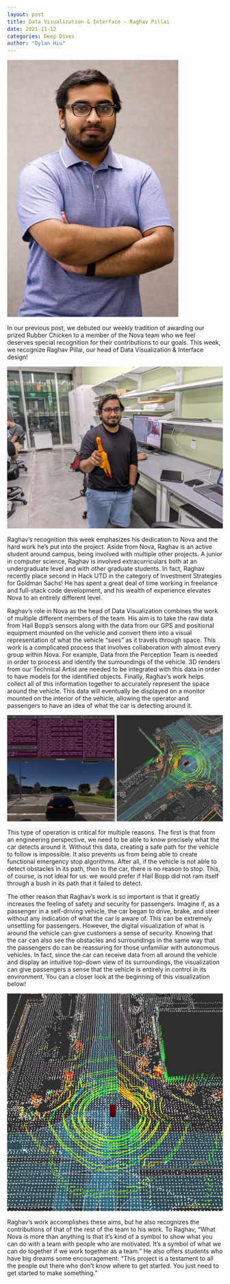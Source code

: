 ```yaml
---
layout: post
title: Data Visualization & Interface - Raghav Pillai
date: 2021-11-12
categories: Deep Dives
author: "Dylan Hiu"
---
```


[![Headshot of Raghav](/assets/res/headshots/raghav_pillai.jpg)](/assets/res/headshots/raghav_pillai.jpg)

In our previous post, we debuted our weekly tradition of awarding our prized Rubber Chicken to a member of the Nova team who we feel deserves special recognition for their contributions to our goals. This week, we recognize Raghav Pillai, our head of Data Visualization & Interface design!

[![Raghav with Chicken](/assets/res/21-11-12_Raghav_Chicken.png)](/assets/res/21-11-12_Raghav_Chicken.png)

Raghav’s recognition this week emphasizes his dedication to Nova and the hard work he’s put into the project. Aside from Nova, Raghav is an active student around campus, being involved with multiple other projects. A junior in computer science, Raghav is involved extracurriculars both at an undergraduate level and with other graduate students. In fact, Raghav recently place second in Hack UTD in the category of Investment Strategies for Goldman Sachs! He has spent a great deal of time working in freelance and full-stack code development, and his wealth of experience elevates Nova to an entirely different level.

Raghav’s role in Nova as the head of Data Visualization combines the work of multiple different members of the team. His aim is to take the raw data from Hail Bopp’s sensors along with the data from our GPS and positional equipment mounted on the vehicle and convert them into a visual representation of what the vehicle “sees” as it travels through space. This work is a complicated process that involves collaboration with almost every group within Nova. For example, Data from the Perception Team is needed in order to process and identify the surroundings of the vehicle. 3D renders from our Technical Artist are needed to be integrated with this data in order to have models for the identified objects. Finally, Raghav’s work helps collect all of this information together to accurately represent the space around the vehicle. This data will eventually be displayed on a monitor mounted on the interior of the vehicle, allowing the operator and passengers to have an idea of what the car is detecting around it. 

[![Overhead Visualization](/assets/res/21-11-12_Overhead_Visualization.png)](/assets/res/21-11-12_Overhead_Visualization.png)

This type of operation is critical for multiple reasons. The first is that from an engineering perspective, we need to be able to know precisely what the car detects around it. Without this data, creating a safe path for the vehicle to follow is impossible. It also prevents us from being able to create functional emergency stop algorithms. After all, if the vehicle is not able to detect obstacles in its path, then to the car, there is no reason to stop. This, of course, is not ideal for us: we would prefer if Hail Bopp did not ram itself through a bush in its path that it failed to detect.

The other reason that Raghav’s work is so important is that it greatly increases the feeling of safety and security for passengers. Imagine if, as a passenger in a self-driving vehicle, the car began to drive, brake, and steer without any indication of what the car is aware of. This can be extremely unsettling for passengers. However, the digital visualization of what is around the vehicle can give customers a sense of security. Knowing that the car can also see the obstacles and surroundings in the same way that the passengers do can be reassuring for those unfamiliar with autonomous vehicles. In fact, since the car can receive data from all around the vehicle and display an intuitive top-down view of its surroundings, the visualization can give passengers a sense that the vehicle is entirely in control in its environment. You can a closer look at the beginning of this visualization below! 

[![Overhead Visualization 2](/assets/res/21-11-12_Overhead_Visualization_2.png)](/assets/res/21-11-12_Overhead_Visualization_2.png)

Raghav’s work accomplishes these aims, but he also recognizes the contributions of that of the rest of the team to his work. To Raghav, “What Nova is more than anything is that it’s kind of a symbol to show what you can do with a team with people who are motivated. It’s a symbol of what we can do together if we work together as a team.” He also offers students who have big dreams some encouragement: “This project is a testament to all the people out there who don’t know where to get started. You just need to get started to make something.” 
